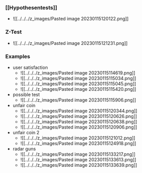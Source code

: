 ### [[Hypothesentests]]
+ ![[../../../z_images/Pasted image 20230115120122.png]]

### Z-Test
+ ![[../../../z_images/Pasted image 20230115121231.png]]

### Examples 
+ user satisfaction 
	+ ![[../../../z_images/Pasted image 20230115114619.png]]
	+ ![[../../../z_images/Pasted image 20230115115034.png]]
	+ ![[../../../z_images/Pasted image 20230115115045.png]]
	+ ![[../../../z_images/Pasted image 20230115115420.png]]
+ possible test
	+ ![[../../../z_images/Pasted image 20230115115906.png]]
+ unfair coin
	+ ![[../../../z_images/Pasted image 20230115120344.png]]
	+ ![[../../../z_images/Pasted image 20230115120626.png]]
	+ ![[../../../z_images/Pasted image 20230115120638.png]]
	+ ![[../../../z_images/Pasted image 20230115120906.png]]
+ unfair coin 2
	+ ![[../../../z_images/Pasted image 20230115121012.png]]
	+ ![[../../../z_images/Pasted image 20230115124918.png]]
+ radar guns
	+ ![[../../../z_images/Pasted image 20230115133217.png]]
	+ ![[../../../z_images/Pasted image 20230115133613.png]]
	+ ![[../../../z_images/Pasted image 20230115133639.png]]



